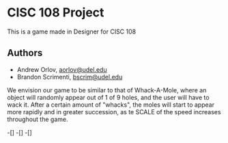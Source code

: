 # CISC 108 Project

This is a game made in Designer for CISC 108


## Authors

- Andrew Orlov, <aorlov@udel.edu>
- Brandon Scrimenti, <bscrim@udel.edu>

We envision our game to be similar to that of Whack-A-Mole, where an object will randomly appear out of
1 of 9 holes, and the user will have to wack it. After a certain amount of "whacks", the moles will start
to appear more rapidly and in greater succession, as te SCALE of the speed increases throughout the game.

-[]
-[]
-[]
